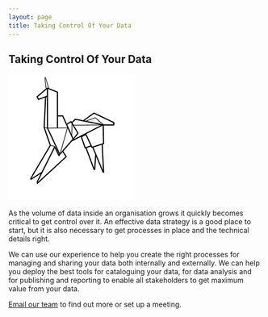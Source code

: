 ```yaml
---
layout: page
title: Taking Control Of Your Data
---
```


## Taking Control Of Your Data

<div id="box-1" class="box pull-left" style="margin-right:15px;">
    <img id="image-1" src="/assets/images/homepage/cta/origami.png" alt="origami" />
</div>

As the volume of data inside an organisation grows it quickly becomes critical to get control over it. An effective data strategy is a good place to start, but it is also necessary to get processes in place and the technical details right. 

We can use our experience to help you create the right processes for managing and sharing your data both internally and externally. We can help you deploy the best tools for cataloguing your data, for data analysis and for publishing and reporting to enable all stakeholders to get maximum value from your data. 


[Email our team](/contact) to find out more or set up a meeting.